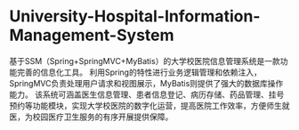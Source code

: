 # University-Hospital-Information-Management-System
基于SSM（Spring+SpringMVC+MyBatis）的大学校医院信息管理系统是一款功能完善的信息化工具。  利用Spring的特性进行业务逻辑管理和依赖注入，SpringMVC负责处理用户请求和视图展示，MyBatis则提供了强大的数据库操作能力。  该系统可涵盖医生信息管理、患者信息登记、病历存储、药品管理、挂号预约等功能模块，实现大学校医院的数字化运营，提高医院工作效率，方便师生就医，为校园医疗卫生服务的有序开展提供保障。
